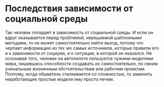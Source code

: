 # Последствия зависимости от социальной среды

Так человек попадает в зависимость от социальной среды. И если он вдруг оказывается перед проблемой, нерешаемой шаблонными методами, то не может самостоятельно найти выход, потому что черпает информацию из тех же самых источников, которые привели его и к зависимости от социума, и к ситуации, в которой он оказался. Не осознавая того, человек на автопилоте пользуется чужими моделями мира, лишившись способности создавать их самостоятельно, по своим уникальным жизненным обстоятельствам или рабочим проектам. Поэтому, когда обыватель сталкивается со сложностью, то заменить неработающие простые модели ему просто нечем.
